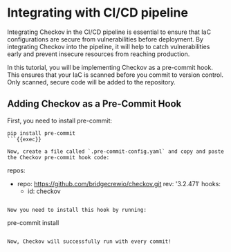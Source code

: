 # Integrating with CI/CD pipeline

Integrating Checkov in the CI/CD pipeline is essential to ensure that IaC configurations are secure from vulnerabilities before deployment. By integrating Checkov into the pipeline, it will help to catch vulnerabilities early and prevent insecure resources from reaching production. 

In this tutorial, you will be implementing Checkov as a pre-commit hook. This ensures that your IaC is scanned before you commit to version control. Only scanned, secure code will be added to the repository. 

## Adding Checkov as a Pre-Commit Hook

First, you need to install pre-commit:
```
pip install pre-commit
```{{exec}}

Now, create a file called `.pre-commit-config.yaml` and copy and paste the Checkov pre-commit hook code:
```
repos:
  - repo: https://github.com/bridgecrewio/checkov.git
    rev: '3.2.471'
    hooks:
      - id: checkov
```{{copy}}

Now you need to install this hook by running:
```
pre-commit install
```{{exec}}

Now, Checkov will successfully run with every commit!